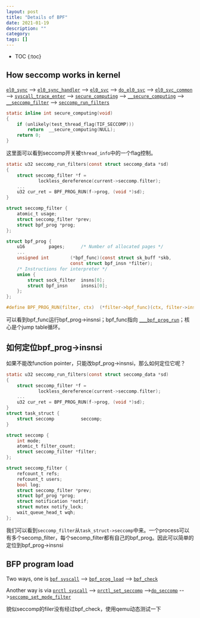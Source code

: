 ```yaml
---
layout: post
title: "Details of BPF"
date: 2021-01-19
description: ""
category: 
tags: []
---
```

* TOC
{:toc}

## How seccomp works in kernel
[`el0_sync`](https://elixir.bootlin.com/linux/v5.10/source/arch/arm64/kernel/entry.S#L667) -->
[`el0_sync_handler`](https://elixir.bootlin.com/linux/v5.10/source/arch/arm64/kernel/entry-common.c#L377) --> 
[`el0_svc`](https://elixir.bootlin.com/linux/v5.10/source/arch/arm64/kernel/entry-common.c#L361) -->
[`do_el0_svc`](https://elixir.bootlin.com/linux/v5.10/source/arch/arm64/kernel/syscall.c#L201) -->
[`el0_svc_common`](https://elixir.bootlin.com/linux/v5.10/source/arch/arm64/kernel/syscall.c#L96) -->
[`syscall_trace_enter`](https://elixir.bootlin.com/linux/v5.10/source/arch/arm64/kernel/ptrace.c#L1796) -->
[`secure_computing`](https://elixir.bootlin.com/linux/v5.10/source/include/linux/seccomp.h#L43) -->
[`__secure_computing`](https://elixir.bootlin.com/linux/v5.10/source/kernel/seccomp.c#L1056) -->
[`__seccomp_filter`](https://elixir.bootlin.com/linux/v4.9.51/source/kernel/seccomp.c#L559) -->
[`seccomp_run_filters`](https://elixir.bootlin.com/linux/v4.9.51/source/kernel/seccomp.c#L176) 

```c
static inline int secure_computing(void)
{
	if (unlikely(test_thread_flag(TIF_SECCOMP)))
		return  __secure_computing(NULL);
	return 0;
}
```
这里面可以看到seccomp开关被`thread_info`中的一个flag控制。
```c
static u32 seccomp_run_filters(const struct seccomp_data *sd)
{
    struct seccomp_filter *f =
			lockless_dereference(current->seccomp.filter);
    ...
    u32 cur_ret = BPF_PROG_RUN(f->prog, (void *)sd);
}

struct seccomp_filter {
	atomic_t usage;
	struct seccomp_filter *prev;
	struct bpf_prog *prog;
};

struct bpf_prog {
	u16			pages;		/* Number of allocated pages */
	...
	unsigned int		(*bpf_func)(const struct sk_buff *skb,
					    const struct bpf_insn *filter);
	/* Instructions for interpreter */
	union {
		struct sock_filter	insns[0];
		struct bpf_insn		insnsi[0];
	};
};

#define BPF_PROG_RUN(filter, ctx)  (*filter->bpf_func)(ctx, filter->insnsi)

```
可以看到bpf_func运行bpf_prog->insnsi；bpf_func指向
[`___bpf_prog_run`](https://elixir.bootlin.com/linux/v5.10/source/kernel/bpf/core.c#L1372)；核心是个jump table循环。

## 如何定位bpf_prog->insnsi
如果不能改function pointer，只能改bpf_prog->insnsi，那么如何定位它呢？
```c
static u32 seccomp_run_filters(const struct seccomp_data *sd)
{
    struct seccomp_filter *f =
			lockless_dereference(current->seccomp.filter);
    ...
    u32 cur_ret = BPF_PROG_RUN(f->prog, (void *)sd);
}
struct task_struct {
    struct seccomp			seccomp;
}

struct seccomp {
	int mode;
	atomic_t filter_count;
	struct seccomp_filter *filter;
};

struct seccomp_filter {
	refcount_t refs;
	refcount_t users;
	bool log;
	struct seccomp_filter *prev;
	struct bpf_prog *prog;
	struct notification *notif;
	struct mutex notify_lock;
	wait_queue_head_t wqh;
};

```
我们可以看到`seccomp_filter`从`task_struct->seccomp`中来。一个process可以有多个secomp_filter，每个secomp_filter都有自己的bpf_prog。因此可以简单的定位到bpf_prog->insnsi

## BFP program load
Two ways, one is [`bpf syscall`](https://elixir.bootlin.com/linux/v5.10/source/kernel/bpf/syscall.c#L4357) --> [`bpf_prog_load`](https://elixir.bootlin.com/linux/v5.10/source/kernel/bpf/syscall.c#L2099) --> [`bpf_check`](https://elixir.bootlin.com/linux/v5.10/source/kernel/bpf/verifier.c#L11815)

Another way is via [`prctl syscall`](https://elixir.bootlin.com/linux/v5.10/source/kernel/sys.c#L2365) --> [`prctl_set_seccomp`](https://elixir.bootlin.com/linux/v5.10/source/kernel/seccomp.c#L1717) -->[`do_seccomp`](https://elixir.bootlin.com/linux/v5.10/source/kernel/seccomp.c#L1679)  -->[`seccomp_set_mode_filter`]()

貌似seccomp的filer没有经过bpf_check，使用qemu动态测试一下